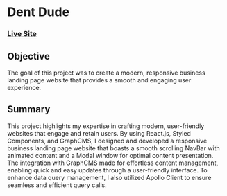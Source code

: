 # Dent Dude

### [Live Site](https://dentdude.vercel.app/)

## Objective
The goal of this project was to create a modern, responsive business landing page website that provides a smooth and engaging user experience.

## Summary
This project highlights my expertise in crafting modern, user-friendly websites that engage and retain users. By using React.js, Styled Components, and GraphCMS, I designed and developed a responsive business landing page website that boasts a smooth scrolling NavBar with animated content and a Modal window for optimal content presentation. The integration with GraphCMS made for effortless content management, enabling quick and easy updates through a user-friendly interface. To enhance data query management, I also utilized Apollo Client to ensure seamless and efficient query calls.
